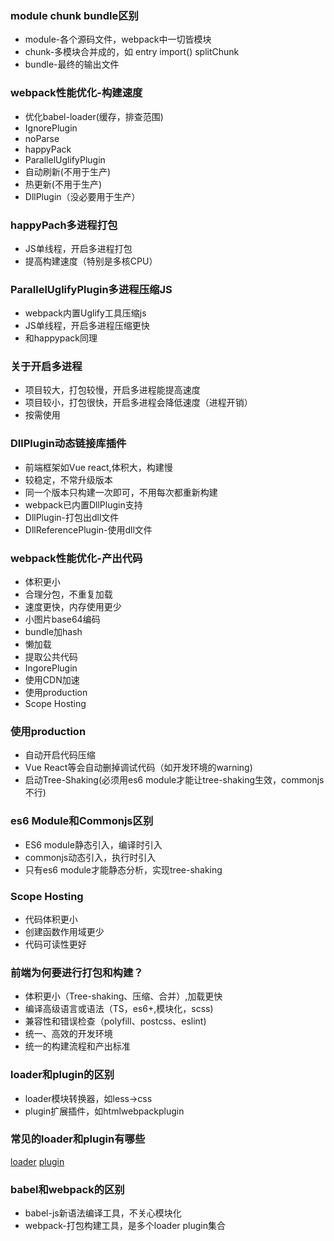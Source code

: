 ### module chunk bundle区别
* module-各个源码文件，webpack中一切皆模块
* chunk-多模块合并成的，如 entry import() splitChunk
* bundle-最终的输出文件
  
### webpack性能优化-构建速度
* 优化babel-loader(缓存，排查范围)
* IgnorePlugin
* noParse
* happyPack
* ParallelUglifyPlugin
* 自动刷新(不用于生产)
* 热更新(不用于生产)
* DllPlugin（没必要用于生产）

### happyPach多进程打包
* JS单线程，开启多进程打包
* 提高构建速度（特别是多核CPU）

### ParallelUglifyPlugin多进程压缩JS
* webpack内置Uglify工具压缩js
* JS单线程，开启多进程压缩更快
* 和happypack同理

### 关于开启多进程
* 项目较大，打包较慢，开启多进程能提高速度
* 项目较小，打包很快，开启多进程会降低速度（进程开销）
* 按需使用
  
### DllPlugin动态链接库插件
* 前端框架如Vue react,体积大，构建慢
* 较稳定，不常升级版本
* 同一个版本只构建一次即可，不用每次都重新构建
* webpack已内置DllPlugin支持
* DllPlugin-打包出dll文件
* DllReferencePlugin-使用dll文件

### webpack性能优化-产出代码
* 体积更小
* 合理分包，不重复加载
* 速度更快，内存使用更少
* 小图片base64编码
* bundle加hash
* 懒加载
* 提取公共代码
* IngorePlugin
* 使用CDN加速
* 使用production
* Scope Hosting

### 使用production
* 自动开启代码压缩
* Vue React等会自动删掉调试代码（如开发环境的warning)
* 启动Tree-Shaking(必须用es6 module才能让tree-shaking生效，commonjs不行)

### es6 Module和Commonjs区别
* ES6 module静态引入，编译时引入
* commonjs动态引入，执行时引入
* 只有es6 module才能静态分析，实现tree-shaking

### Scope Hosting
* 代码体积更小
* 创建函数作用域更少
* 代码可读性更好
  
### 前端为何要进行打包和构建？
* 体积更小（Tree-shaking、压缩、合并）,加载更快
* 编译高级语言或语法（TS，es6+,模块化，scss)
* 兼容性和错误检查（polyfill、postcss、eslint)
* 统一、高效的开发环境
* 统一的构建流程和产出标准

### loader和plugin的区别
* loader模块转换器，如less->css
* plugin扩展插件，如htmlwebpackplugin

### 常见的loader和plugin有哪些
[loader](https://www.webpackjs.com/loaders/)
[plugin](https://www.webpackjs.com/plugins/)

### babel和webpack的区别
* babel-js新语法编译工具，不关心模块化
* webpack-打包构建工具，是多个loader plugin集合

